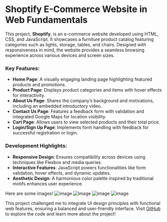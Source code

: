 # Shoptify E-Commerce Website in Web Fundamentals

This project, **Shoptify**, is an e-commerce website developed using HTML, CSS, and JavaScript. It showcases a furniture product catalog featuring categories such as lights, storage, tables, and chairs. Designed with responsiveness in mind, the website provides a seamless browsing experience across various devices and screen sizes.

### Key Features:
- **Home Page**: A visually engaging landing page highlighting featured products and promotions.
- **Product Page**: Displays product categories and items with hover effects for interactivity.
- **About Us Page**: Shares the company’s background and motivations, including an embedded introductory video.
- **Contact Us Page**: Features a feedback form with validation and integrated Google Maps for location visibility.
- **Cart Page**: Allows users to view selected products and their total price.
- **Login/Sign Up Page**: Implements form handling with feedback for successful registration or login.

### Development Highlights:
- **Responsive Design**: Ensures compatibility across devices using techniques like Flexbox and media queries.
- **Interactive Features**: JavaScript powers functionalities like form validation, hover effects, and dynamic updates.
- **Aesthetic Design**: A harmonious color palette inspired by traditional motifs enhances user experience.

Here are some images!
![image](https://github.com/user-attachments/assets/e29c8ec5-5eea-4c57-8b15-e31cd33181b6)
![image](https://github.com/user-attachments/assets/923a7360-ac15-4a9c-a919-3ff217abdbbd)
![image](https://github.com/user-attachments/assets/3dc6be7c-898a-47ae-8ae0-834d882b9119)
![image](https://github.com/user-attachments/assets/c875bb87-2165-4483-a746-79728740472b)



This project challenged me to integrate UI design principles with functional web features, ensuring a balanced and user-friendly interface. Visit [GitHub](https://github.com/ChowDeXian) to explore the code and learn more about the project!
